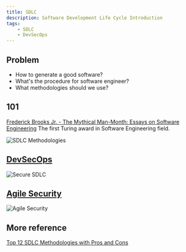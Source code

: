 ```yaml
---
title: SDLC
description: Software Development Life Cycle Introduction
tags:
    - SDLC
    - DevSecOps
---
```


## Problem
- How to generate a good software?
- What's the procedure for software engineer?
- What methodologies should we use?

## 101
[Frederick Brooks Jr. - The Mythical Man-Month: Essays on Software Engineering](https://www.amazon.ca/Mythical-Man-Month-Software-Engineering-Anniversary/dp/0201835959)
The first Turing award in Software Engineering field.

![SDLC Methodologies](https://www.techuz.com/blog/wp-content/uploads/2018/10/SDLC-Methdodlogies.jpg)


## [DevSecOps](https://www.secodis.com/secure-sdlc2/?lang=en)

![Secure SDLC](https://www.secodis.com/wp-content/uploads/2018/11/secure-sdlc-2-768x171.png)

## [Agile Security](https://www.secodis.com/agile-security/?lang=en)

![Agile Security](https://www.secodis.com/wp-content/uploads/2018/05/Agile-Sprint-Level-Security_en-768x350.png)

## More reference

[Top 12 SDLC Methodologies with Pros and Cons](https://www.techuz.com/blog/top-12-sdlc-methodologies-with-pros-and-cons/)

